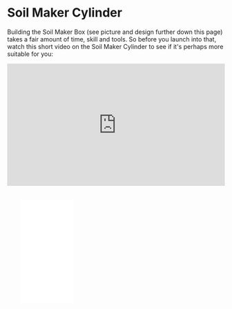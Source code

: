 # Soil Maker Cylinder

Building the Soil Maker Box (see picture and design further down this page) takes a fair amount of time, skill and tools. So before you launch into that, watch this short video on the Soil Maker Cylinder to see if it's perhaps more suitable for you:

<div style="overflow:hidden;padding-bottom:56.25%;position:relative;height:0;">
<iframe style="left:0;top:0;height:100%;width:100%;position:absolute;" width="560" height="315" src="https://www.youtube.com/embed/0iw7Qjg0r6M?rel=0&modestbranding=1" frameborder="0" allow="accelerometer; autoplay; encrypted-media; gyroscope; picture-in-picture" allowfullscreen></iframe>
</div>

<div style="padding:2rem;">
<iframe style="width:120px;height:240px;" marginwidth="0" marginheight="0" scrolling="no" frameborder="0" src="//ws-na.amazon-adsystem.com/widgets/q?ServiceVersion=20070822&OneJS=1&Operation=GetAdHtml&MarketPlace=US&source=ac&ref=tf_til&ad_type=product_link&tracking_id=makesoil0f-20&marketplace=amazon&amp;region=US&placement=B00BMTR14Q&asins=B00BMTR14Q&linkId=c28f003bd45cfadba4c4a5f485f92d96&show_border=true&link_opens_in_new_window=true&price_color=333333&title_color=0066c0&bg_color=ffffff">
</div>

And to get the big green trashcan lid featured in the above video, click on the Amazon link below:

<a href="https://smile.amazon.com/gp/product/B00BMTR14Q/ref=as_li_qf_asin_il_tl?ie=UTF8&tag=makesoil0f-20&creative=9325&linkCode=as2&creativeASIN=B00BMTR14Q&linkId=21bd2966b99ec59a6e54e34e04eca83f" >Green Trashcan Lid</a>

# Soil Maker Box

We designed our own Soil Maker Box and  made the design freely-available (see links below).

- Pest-proof
- Large volume for lots of materials
- Maximizes airflow for hot composting
- Minimizes the need for turning
- Easy to harvest finished soil

![Soil Maker Box image](https://raw.githubusercontent.com/MakeSoil/public-pages/master/images/SoilMakerBoxNC.png)

Build it yourself, have someone build it for you, or if you're a woodworker consider building it for other people, and even selling it. All we ask is that if you make any profits from our design, please make a donation to MakeSoil to show your appreciation.

# Get the Soil Maker Box design!
<ul>
  <li><a href="https://docs.google.com/document/d/1o8ayV6HfW81whocVO45VTXVj04JhL7x7xU_PqTRg0is/edit?usp=sharing" target="_blank">Google Doc Guide</a></li>
  <li><a href="https://drive.google.com/file/d/1B6LTijt7yUDPBjied0LtnaQojsq1c46i/view?usp=sharing" target="_blank">PDF Guide</a></li>
</ul>

![Soil Maker Box CAD image](https://raw.githubusercontent.com/MakeSoil/public-pages/master/images/ms-soil-maker-box.png)
